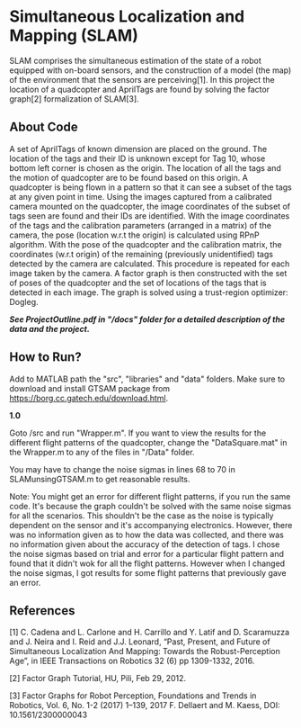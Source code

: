 # Simultaneous Localization and Mapping (SLAM)

SLAM comprises the simultaneous estimation of the state
of a robot equipped with on-board sensors, and the construction of a model (the map) of the environment that the sensors are perceiving[1]. In this project the location of a quadcopter and AprilTags are found by solving the factor graph[2] formalization of SLAM[3].


## About Code

A set of AprilTags of known dimension are placed on the ground. The location of the tags and their ID is unknown except for Tag 10, whose bottom left corner is chosen as the origin. The location of all the tags and the motion of quadcopter are to be found based on this origin. A quadcopter is being flown in a pattern so that it can see a subset of the tags at any given point in time. Using the images captured from a calibrated camera mounted on the quadcopter, the image coordinates of the subset of tags seen are found and their IDs are identified. With the image coordinates of the tags and the calibration parameters (arranged in a matrix) of the camera, the pose (location w.r.t the origin) is calculated using RPnP algorithm. With the pose of the quadcopter and the calibration matrix, the coordinates (w.r.t origin) of the remaining (previously unidentified) tags detected by the camera are calculated. This procedure is repeated for each image taken by the camera. A factor graph is then constructed with the set of poses of the quadcopter and the set of locations of the tags that is detected in each image. The graph is solved using a trust-region optimizer: Dogleg.

**_See ProjectOutline.pdf in "/docs" folder for a detailed description of the data and the project._**


## How to Run?

Add to MATLAB path the "src", "libraries" and "data" folders. Make sure to download and install GTSAM package from https://borg.cc.gatech.edu/download.html. 

**1.0**

Goto /src and run "Wrapper.m". If you want to view the results for the different flight patterns of the quadcopter, change the "DataSquare.mat" in the Wrapper.m to any of the files in "/Data" folder.

You may have to change the noise sigmas in lines 68 to 70 in SLAMunsingGTSAM.m to get reasonable results. 

Note: You might get an error for different flight patterns, if you run the same code. It's because the graph couldn't be solved with the same noise sigmas for all the scenarios. This shouldn't be the case as the noise is typically dependent on the sensor and it's accompanying electronics. However, there was no information given as to how the data was collected, and there was no information given about the accuracy of the detection of tags. I chose the noise sigmas based on trial and error for a particular flight pattern and found that it didn't wok for all the flight patterns. However when I changed the noise sigmas, I got results for some flight patterns that previously gave an error.


## References

[1] C. Cadena and L. Carlone and H. Carrillo and Y. Latif and D. Scaramuzza and J. Neira and I. Reid and J.J. Leonard, “Past, Present, and Future of Simultaneous Localization And Mapping: Towards the Robust-Perception Age”, in IEEE Transactions on Robotics 32 (6) pp 1309-1332, 2016.

[2] Factor Graph Tutorial, HU, Pili, Feb 29, 2012.

[3] Factor Graphs for Robot Perception, Foundations and Trends in Robotics, Vol. 6, No. 1-2 (2017) 1–139, 2017 F. Dellaert and M. Kaess, DOI: 10.1561/2300000043
